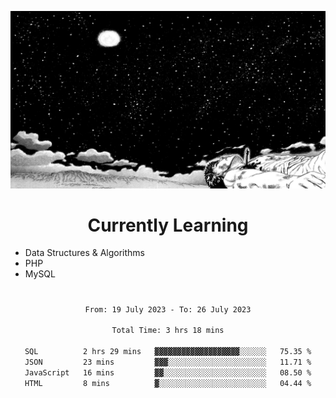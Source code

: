 <!-- Profile image -->
<p align="center">
 <img src="assets/guts-meadow.jpg" width="1080px">
</p>
<!-- Profile image end -->

<!-- Currently learning -->
<h1 align="center">Currently Learning </h1>

* Data Structures & Algorithms
* PHP
* MySQL 
#
<!-- Currently learning end -->

<div align="center">
<!--START_SECTION:waka-->

```txt
From: 19 July 2023 - To: 26 July 2023

Total Time: 3 hrs 18 mins

SQL          2 hrs 29 mins   ▓▓▓▓▓▓▓▓▓▓▓▓▓▓▓▓▓▓▓░░░░░░   75.35 %
JSON         23 mins         ▓▓▓░░░░░░░░░░░░░░░░░░░░░░   11.71 %
JavaScript   16 mins         ▓▓░░░░░░░░░░░░░░░░░░░░░░░   08.50 %
HTML         8 mins          ▓░░░░░░░░░░░░░░░░░░░░░░░░   04.44 %
```

<!--END_SECTION:waka-->
</div>
